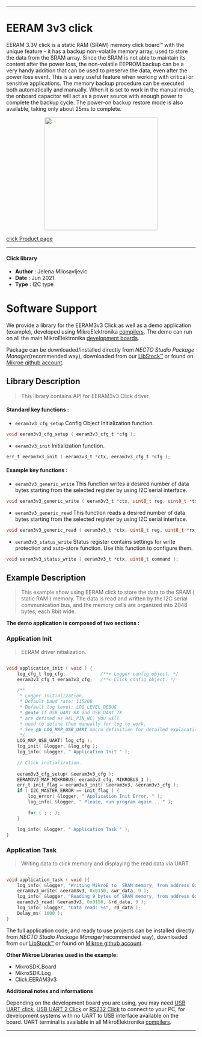 
---
# EERAM 3v3 click

EERAM 3.3V click is a static RAM (SRAM) memory click board™ with the unique feature - it has a backup non-volatile memory array, used to store the data from the SRAM array. Since the SRAM is not able to maintain its content after the power loss, the non-volatile EEPROM backup can be a very handy addition that can be used to preserve the data, even after the power loss event. This is a very useful feature when working with critical or sensitive applications. The memory backup procedure can be executed both automatically and manually. When it is set to work in the manual mode, the onboard capacitor will act as a power source with enough power to complete the backup cycle. The power-on backup restore mode is also available, taking only about 25ms to complete.

<p align="center">
  <img src="https://download.mikroe.com/images/click_for_ide/eeram33v_click.png" height=300px>
</p>

[click Product page](https://www.mikroe.com/eeram-33v-click)

---


#### Click library

- **Author**        : Jelena Milosavljevic
- **Date**          : Jun 2021.
- **Type**          : I2C type


# Software Support

We provide a library for the EERAM3v3 Click
as well as a demo application (example), developed using MikroElektronika
[compilers](https://www.mikroe.com/necto-studio).
The demo can run on all the main MikroElektronika [development boards](https://www.mikroe.com/development-boards).

Package can be downloaded/installed directly from *NECTO Studio Package Manager*(recommended way), downloaded from our [LibStock&trade;](https://libstock.mikroe.com) or found on [Mikroe github account](https://github.com/MikroElektronika/mikrosdk_click_v2/tree/master/clicks).

## Library Description

> This library contains API for EERAM3v3 Click driver.

#### Standard key functions :

- `eeram3v3_cfg_setup` Config Object Initialization function.
```c
void eeram3v3_cfg_setup ( eeram3v3_cfg_t *cfg );
```

- `eeram3v3_init` Initialization function.
```c
err_t eeram3v3_init ( eeram3v3_t *ctx, eeram3v3_cfg_t *cfg );
```

#### Example key functions :

- `eeram3v3_generic_write` This function writes a desired number of data bytes starting from the selected register by using I2C serial interface.
```c
void eeram3v3_generic_write ( eeram3v3_t *ctx, uint8_t reg, uint8_t *tx_buf, uint8_t tx_len );
```

- `eeram3v3_generic_read` This function reads a desired number of data bytes starting from the selected register by using I2C serial interface.
```c
void eeram3v3_generic_read ( eeram3v3_t *ctx, uint8_t reg, uint8_t *rx_buf, uint8_t rx_len );
```

- `eeram3v3_status_write` Status register contains settings for write protection and auto-store function. Use this function to configure them.
```c
void eeram3v3_status_write ( eeram3v3_t *ctx, uint8_t command );
```

## Example Description

> This example show using EERAM click to store the data to the SRAM ( static RAM ) memory. The data is read and written by the I2C serial communication bus, and the memory cells are organized into 2048 bytes, each 8bit wide.

**The demo application is composed of two sections :**

### Application Init

> EERAM driver nitialization.

```c

void application_init ( void ) {
    log_cfg_t log_cfg;             /**< Logger config object. */
    eeram3v3_cfg_t eeram3v3_cfg;   /**< Click config object. */

    /** 
     * Logger initialization.
     * Default baud rate: 115200
     * Default log level: LOG_LEVEL_DEBUG
     * @note If USB_UART_RX and USB_UART_TX 
     * are defined as HAL_PIN_NC, you will 
     * need to define them manually for log to work. 
     * See @b LOG_MAP_USB_UART macro definition for detailed explanation.
     */
    LOG_MAP_USB_UART( log_cfg );
    log_init( &logger, &log_cfg );
    log_info( &logger, " Application Init " );

    // Click initialization.
    
    eeram3v3_cfg_setup( &eeram3v3_cfg );
    EERAM3V3_MAP_MIKROBUS( eeram3v3_cfg, MIKROBUS_1 );
    err_t init_flag = eeram3v3_init( &eeram3v3, &eeram3v3_cfg );
    if ( I2C_MASTER_ERROR == init_flag ) {
        log_error( &logger, " Application Init Error. " );
        log_info( &logger, " Please, run program again... " );

        for ( ; ; );
    }

    log_info( &logger, " Application Task " );
}

```

### Application Task

> Writing data to click memory and displaying the read data via UART. 

```c

void application_task ( void ){
    log_info( &logger, "Writing MikroE to  SRAM memory, from address 0x0150:" );
    eeram3v3_write( &eeram3v3, 0x0150, &wr_data, 9 );
    log_info( &logger, "Reading 9 bytes of SRAM memory, from address 0x0150:" );
    eeram3v3_read( &eeram3v3, 0x0150, &rd_data, 9 );
    log_info( &logger, "Data read: %s", rd_data );
    Delay_ms( 1000 );
}

```

The full application code, and ready to use projects can be installed directly from *NECTO Studio Package Manager*(recommended way), downloaded from our [LibStock&trade;](https://libstock.mikroe.com) or found on [Mikroe github account](https://github.com/MikroElektronika/mikrosdk_click_v2/tree/master/clicks).

**Other Mikroe Libraries used in the example:**

- MikroSDK.Board
- MikroSDK.Log
- Click.EERAM3v3

**Additional notes and informations**

Depending on the development board you are using, you may need
[USB UART click](https://www.mikroe.com/usb-uart-click),
[USB UART 2 Click](https://www.mikroe.com/usb-uart-2-click) or
[RS232 Click](https://www.mikroe.com/rs232-click) to connect to your PC, for
development systems with no UART to USB interface available on the board. UART
terminal is available in all MikroElektronika
[compilers](https://shop.mikroe.com/compilers).

---
